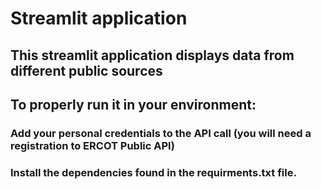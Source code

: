 # Streamlit application

## This streamlit application displays data from different public sources
## To properly run it in your environment:
### Add your personal credentials to the API call (you will need a registration to ERCOT Public API) 
### Install the dependencies found in the requirments.txt file.
